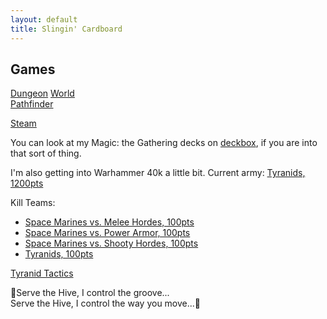 ```yaml
---
layout: default
title: Slingin' Cardboard
---
```


## Games  

[Dungeon](http://www.dungeon-world.com/) [World](https://www.dungeonworldsrd.com/)  
[Pathfinder](https://www.d20pfsrd.com/)  

[Steam](https://steamcommunity.com/id/timburr2/)  

You can look at my Magic: the Gathering decks on [deckbox](https://deckbox.org/users/timburr), if you are into that sort of thing.  

I'm also getting into Warhammer 40k a little bit. Current army: [Tyranids, 1200pts](/_ref/40kArmies/Tyranids_1200.html)   

Kill Teams:  
* [Space Marines vs. Melee Hordes, 100pts](/_ref/40kArmies/SpaceMarinesKT_MeleeHorde.html)  
* [Space Marines vs. Power Armor, 100pts](/_ref/40kArmies/SpaceMarinesKT_PowerArmor.html)  
* [Space Marines vs. Shooty Hordes, 100pts](/_ref/40kArmies/SpaceMarinesKT_ShootyHorde.html)  
* [Tyranids, 100pts](/_ref/40kArmies/TyranidsKT.html)   

[Tyranid Tactics](_ref/40kArmies/tyranids_tactics.html)  

&#127925;Serve the Hive, I control the groove...  
Serve the Hive, I control the way you move...&#127925;  